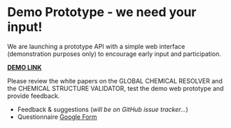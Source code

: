 # Demo Prototype - we need your input! 

We are launching a prototype API with a simple web interface (demonstration purposes only) to encourage early input and participation. 

**[DEMO LINK](https://pubchem.ncbi.nlm.nih.gov/resolver/resolver.cgi?action=input_form)**

Please review the white papers on the GLOBAL CHEMICAL RESOLVER and the CHEMICAL STRUCTURE VALIDATOR, test the demo web prototype and provide feedback. 
- Feedback & suggestions (*will be on GitHub issue tracker...*)
- Questionnaire [Google Form](https://forms.gle/6m5Jrfj4gAJTuYEL9)
